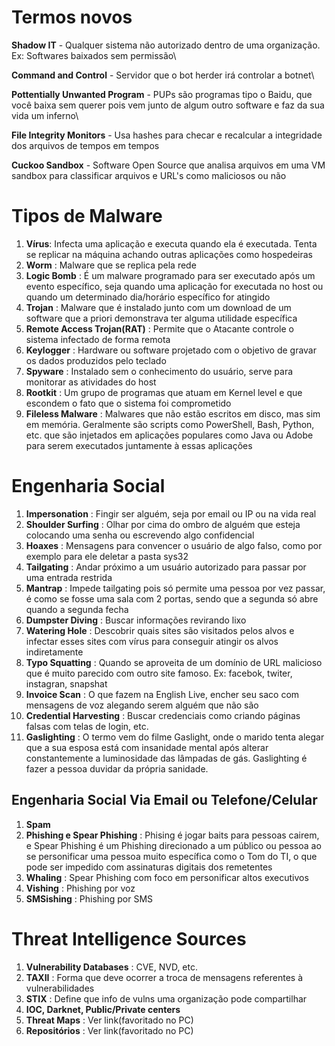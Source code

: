 # Termos novos
**Shadow IT** - Qualquer sistema não autorizado dentro de uma organização. Ex: Softwares baixados sem permissão\

**Command and Control** - Servidor que o bot herder irá controlar a botnet\

**Pottentially Unwanted Program** - PUPs são programas tipo o Baidu, que você baixa sem querer pois vem junto de algum outro software e faz da sua vida um inferno\

**File Integrity Monitors** - Usa hashes para checar e recalcular a integridade dos arquivos de tempos em tempos

**Cuckoo Sandbox** - Software Open Source que analisa arquivos em uma VM sandbox para classificar arquivos e URL's como maliciosos ou não

# Tipos de Malware

1. **Vírus**: Infecta uma aplicação e executa quando ela é executada. Tenta se replicar na máquina achando outras aplicações como hospedeiras
2. **Worm** : Malware que se replica pela rede
3. **Logic Bomb** : É um malware programado para ser executado após um evento específico, seja quando uma aplicação for executada no host ou quando um determinado dia/horário específico for atingido
4. **Trojan** : Malware que é instalado junto com um download de um software que a priori demonstrava ter alguma utilidade específica
5. **Remote Access Trojan(RAT)** : Permite que o Atacante controle o sistema infectado de forma remota
6. **Keylogger** : Hardware ou software projetado com o objetivo de gravar os dados produzidos pelo teclado
7. **Spyware** : Instalado sem o conhecimento do usuário, serve para monitorar as atividades do host
8. **Rootkit** : Um grupo de programas que atuam em Kernel level e que escondem o fato que o sistema foi comprometido
9. **Fileless Malware** : Malwares que não estão escritos em disco, mas sim em memória. Geralmente são scripts como PowerShell, Bash, Python, etc. que são injetados em aplicações populares como Java ou Adobe para serem executados juntamente à essas aplicações

# Engenharia Social

1. **Impersonation** : Fingir ser alguém, seja por email ou IP ou na vida real
2. **Shoulder Surfing** : Olhar por cima do ombro de alguém que esteja colocando uma senha ou escrevendo algo confidencial
3. **Hoaxes** : Mensagens para convencer o usuário de algo falso, como por exemplo para ele deletar a pasta sys32
4. **Tailgating** : Andar próximo a um usuário autorizado para passar por uma entrada restrida
5. **Mantrap** : Impede tailgating pois só permite uma pessoa por vez passar, é como se fosse uma sala com 2 portas, sendo que a segunda só abre quando a segunda fecha
6. **Dumpster Diving** : Buscar informações revirando lixo
7. **Watering Hole** : Descobrir quais sites são visitados pelos alvos e infectar esses sites com vírus para conseguir atingir os alvos indiretamente
8. **Typo Squatting** : Quando se aproveita de um domínio de URL malicioso que é muito parecido com outro site famoso. Ex: facebok, twiter, instagran, snapshat
9. **Invoice Scan** : O que fazem na English Live, encher seu saco com mensagens de voz alegando serem alguém que não são
10. **Credential Harvesting** : Buscar credenciais como criando páginas falsas com telas de login, etc.
11. **Gaslighting** : O termo vem do filme Gaslight, onde o marido tenta alegar que a sua esposa está com insanidade mental após alterar constantemente a luminosidade das lâmpadas de gás. Gaslighting é fazer a pessoa duvidar da própria sanidade.

## Engenharia Social Via Email ou Telefone/Celular

1. **Spam**
2. **Phishing e Spear Phishing** : Phising é jogar baits para pessoas cairem, e Spear Phishing é um Phishing direcionado a um público ou pessoa ao se personificar uma pessoa muito específica como o Tom do TI, o que pode ser impedido com assinaturas digitais dos remetentes
3. **Whaling** : Spear Phishing com foco em personificar altos executivos
4. **Vishing** : Phishing por voz
5. **SMSishing** : Phishing por SMS


# Threat Intelligence Sources

1. **Vulnerability Databases** : CVE, NVD, etc.
2. **TAXII** : Forma que deve ocorrer a troca de mensagens referentes à vulnerabilidades
3. **STIX** : Define que info de vulns uma organização pode compartilhar
4. **IOC, Darknet, Public/Private centers**
5. **Threat Maps** : Ver link(favoritado no PC)
6. **Repositórios** : Ver link(favoritado no PC)



